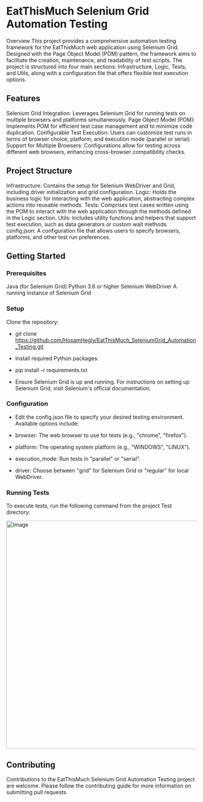 # EatThisMuch Selenium Grid Automation Testing
Overview
This project provides a comprehensive automation testing framework for the EatThisMuch web application using Selenium Grid. Designed with the Page Object Model (POM) pattern, the framework aims to facilitate the creation, maintenance, and readability of test scripts. The project is structured into four main sections: Infrastructure, Logic, Tests, and Utils, along with a configuration file that offers flexible test execution options.

## Features
Selenium Grid Integration: Leverages Selenium Grid for running tests on multiple browsers and platforms simultaneously.
Page Object Model (POM): Implements POM for efficient test case management and to minimize code duplication.
Configurable Test Execution: Users can customize test runs in terms of browser choice, platform, and execution mode (parallel or serial).
Support for Multiple Browsers: Configurations allow for testing across different web browsers, enhancing cross-browser compatibility checks.
## Project Structure
Infrastructure: Contains the setup for Selenium WebDriver and Grid, including driver initialization and grid configuration.
Logic: Holds the business logic for interacting with the web application, abstracting complex actions into reusable methods.
Tests: Comprises test cases written using the POM to interact with the web application through the methods defined in the Logic section.
Utils: Includes utility functions and helpers that support test execution, such as data generators or custom wait methods.
config.json: A configuration file that allows users to specify browsers, platforms, and other test run preferences.

## Getting Started
### Prerequisites
Java (for Selenium Grid)
Python 3.6 or higher
Selenium WebDriver
A running instance of Selenium Grid

### Setup
Clone the repository:

* git clone https://github.com/HosamHegly/EatThisMuch_SeleniumGrid_Automation_Testing.git

* Install required Python packages:

* pip install -r requirements.txt

* Ensure Selenium Grid is up and running. For instructions on setting up Selenium Grid, visit Selenium's official documentation.

### Configuration
* Edit the config.json file to specify your desired testing environment. Available options include:
  
* browser: The web browser to use for tests (e.g., "chrome", "firefox").
  
* platform: The operating system platform (e.g., "WINDOWS", "LINUX").

* execution_mode: Run tests in "parallel" or "serial".

* driver: Choose between "grid" for Selenium Grid or "regular" for local WebDriver.

### Running Tests
To execute tests, run the following command from the project Test directory:

<img width="602" alt="image" src="https://github.com/HosamHegly/EatThisMuch_SeleniumGrid_Automation_Testing/assets/57544654/5b9ee943-5ca2-4b5f-b1ac-09ad32d57caf">


## Contributing
Contributions to the EatThisMuch Selenium Grid Automation Testing project are welcome. Please follow the contributing guide for more information on submitting pull requests.

